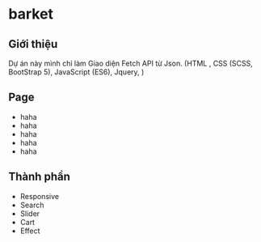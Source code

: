 # barket
<h2>Giới thiệu</h2>
<p>Dự án này mình chỉ làm Giao diện Fetch API từ Json. (HTML , CSS (SCSS, BootStrap 5), JavaScript (ES6), Jquery, )</p>

<h2>Page</h2>

<ul>
    <li>haha</li>
    <li>haha</li>
    <li>haha</li>
    <li>haha</li>
    <li>haha</li>
</ul>

<h2>Thành phần</h2>


<ul>
    <li>Responsive</li>
    <li>Search</li>
    <li>Slider</li>
    <li>Cart</li>
    <li>Effect</li>
</ul>